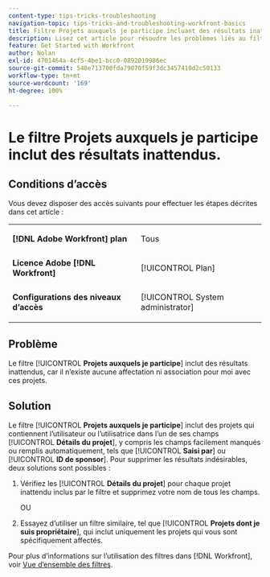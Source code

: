 ```yaml
---
content-type: tips-tricks-troubleshooting
navigation-topic: tips-tricks-and-troubleshooting-workfront-basics
title: Filtre Projets auxquels je participe incluant des résultats inattendus
description: Lisez cet article pour résoudre les problèmes liés au filtre Projets auxquels je participe incluant des résultats inattendus.
feature: Get Started with Workfront
author: Nolan
exl-id: 4701464a-4cf5-4be1-bcc0-0892019986ec
source-git-commit: 548e713700fda79070f59f3dc3457410d2c50133
workflow-type: tm+mt
source-wordcount: '169'
ht-degree: 100%

---
```


# Le filtre Projets auxquels je participe inclut des résultats inattendus.

## Conditions d’accès

Vous devez disposer des accès suivants pour effectuer les étapes décrites dans cet article :

<table style="table-layout:auto"> 
 <col> 
 <col> 
 <tbody> 
  <tr> 
   <td role="rowheader"><strong>[!DNL Adobe Workfront] plan</strong></td> 
   <td> <p>Tous</p> </td> 
  </tr> 
  <tr> 
   <td role="rowheader"><strong>Licence Adobe [!DNL Workfront]</strong></td> 
   <td> <p>[!UICONTROL Plan] </p> </td> 
  </tr> 
  <tr> 
   <td role="rowheader"><strong>Configurations des niveaux d’accès</strong></td> 
   <td> <p>[!UICONTROL System administrator]</p> </td> 
  </tr> 
 </tbody> 
</table>

## Problème

Le filtre [!UICONTROL **Projets auxquels je participe**] inclut des résultats inattendus, car il n’existe aucune affectation ni association pour moi avec ces projets.

## Solution

Le filtre [!UICONTROL **Projets auxquels je participe**] inclut des projets qui contiennent l’utilisateur ou l’utilisatrice dans l’un de ses champs [!UICONTROL **Détails du projet**], y compris les champs facilement manqués ou remplis automatiquement, tels que [!UICONTROL **Saisi par**] ou [!UICONTROL **ID de sponsor**]. Pour supprimer les résultats indésirables, deux solutions sont possibles :

1. Vérifiez les [!UICONTROL **Détails du projet**] pour chaque projet inattendu inclus par le filtre et supprimez votre nom de tous les champs.

   OU

1. Essayez d’utiliser un filtre similaire, tel que [!UICONTROL **Projets dont je suis propriétaire**], qui inclut uniquement les projets qui vous sont spécifiquement affectés.

Pour plus d’informations sur l’utilisation des filtres dans [!DNL Workfront], voir [Vue d’ensemble des filtres](/help/quicksilver/reports-and-dashboards/reports/reporting-elements/filters-overview.md).
